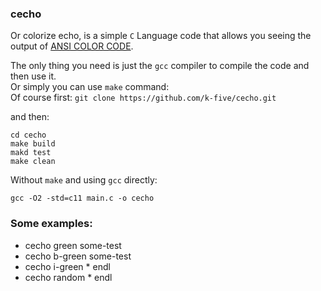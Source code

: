 
### cecho
Or colorize echo, is a simple `C` Language code that allows you seeing the output of [ANSI COLOR CODE](https://en.wikipedia.org/wiki/ANSI_escape_code).  

The only thing you need is just the `gcc` compiler to compile the code and then use it.  
Or simply you can use `make` command:  
Of course first: `git clone https://github.com/k-five/cecho.git`   

and then:  

```
cd cecho
make build
makd test
make clean
```
Without `make` and using `gcc` directly:
```
gcc -O2 -std=c11 main.c -o cecho
```

### Some examples:  
- cecho green some-test  
- cecho b-green some-test  
- cecho i-green * endl   
- cecho random * endl

